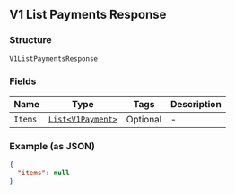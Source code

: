 ## V1 List Payments Response

### Structure

`V1ListPaymentsResponse`

### Fields

| Name | Type | Tags | Description |
|  --- | --- | --- | --- |
| `Items` | [`List<V1Payment>`](/doc/models/v1-payment.md) | Optional | - |

### Example (as JSON)

```json
{
  "items": null
}
```

